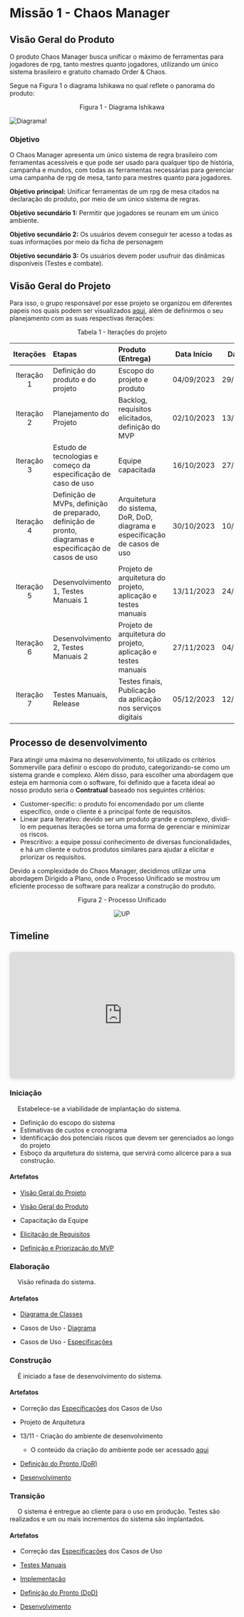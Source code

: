 # Missão 1 - Chaos Manager

## Visão Geral do Produto

O produto Chaos Manager busca unificar o máximo de ferramentas para jogadores de rpg, tanto mestres quanto jogadores, utilizando um único sistema brasileiro e gratuito chamado Order & Chaos.

Segue na Figura 1 o diagrama Ishikawa no qual reflete o panorama do produto: 

<p style="text-align:center;"> 
Figura 1 - Diagrama Ishikawa
</p>

![Diagrama!](assets/diagrama_peixe.jpg "Diagrama")

### Objetivo

O Chaos Manager apresenta um único sistema de regra brasileiro com ferramentas acessíveis e que pode ser usado para qualquer tipo de história, campanha e mundos, com todas as ferramentas necessárias para gerenciar uma campanha de rpg de mesa, tanto para mestres quanto para jogadores.

**Objetivo principal:** Unificar ferramentas de um rpg de mesa citados na declaração do produto, por meio de um único sistema de regras.

**Objetivo secundário 1:** Permitir que jogadores se reunam em um único ambiente.

**Objetivo secundário 2:** Os usuários devem conseguir ter acesso a todas as suas informações por meio da ficha de personagem

**Objetivo secundário 3:** Os usuários devem poder usufruir das dinâmicas disponíveis (Testes e combate).

## Visão Geral do Projeto

Para isso, o grupo responsável por esse projeto se organizou em diferentes papeis nos quais podem ser visualizados [aqui](../docs/visao_projeto.md), além de definirmos o seu planejamento com as suas respectivas iterações:

<p style="text-align:center;"> 
Tabela 1 - Iterações do projeto
</p>

| **Iterações** | **Etapas**                                                                                                | **Produto (Entrega)**                                                      | **Data Início** | **Data Fim** |
| :-----------: | :-------------------------------------------------------------------------------------------------------- | :------------------------------------------------------------------------- | :-------------: | :----------: |
|  Iteração 1   | Definição do produto e do projeto                                                                         | Escopo do projeto e produto                                                |   04/09/2023    |  29/09/2023  |
|  Iteração 2   | Planejamento do Projeto                                                                                   | Backlog, requisitos elicitados, definição do MVP                           |   02/10/2023    |  13/10/2023  |
|  Iteração 3   | Estudo de tecnologias e começo da especificação de caso de uso                                            | Equipe capacitada                                                          |   16/10/2023    |  27/10/2023  |
|  Iteração 4   | Definição de MVPs, definição de preparado, definição de pronto, diagramas e especificação de casos de uso | Arquitetura do sistema, DoR, DoD, diagrama e especificação de casos de uso |   30/10/2023    |  10/11/2023  |
|  Iteração 5   | Desenvolvimento 1, Testes Manuais 1                                                        | Projeto de arquitetura do projeto, aplicação e testes manuais         |   13/11/2023    |  24/11/2023  |
|  Iteração 6   | Desenvolvimento 2, Testes Manuais 2                                                               | Projeto de arquitetura do projeto, aplicação e testes manuais          |   27/11/2023    |  04/12/2023  |
|  Iteração 7   | Testes Manuais, Release                                                                                           | Testes finais, Publicação da aplicação nos serviços digitais               |   05/12/2023    |  12/12/2023  |

## Processo de desenvolvimento

Para atingir uma máxima no desenvolvimento, foi utilizado os critérios Sommerville para definir o escopo do produto, categorizando-se como um sistema grande e complexo. Além disso, para escolher uma abordagem que esteja em harmonia com o software, foi definido que a faceta ideal ao nosso produto seria o **Contratual** baseado nos seguintes critérios:

- Customer-specific: o produto foi encomendado por um cliente específico, onde o cliente é a principal fonte de requisitos.
- Linear para Iterativo: devido ser um produto grande e complexo, dividí-lo em pequenas iterações se torna uma forma de gerenciar e minimizar os riscos.
- Prescritivo: a equipe possui conhecimento de diversas funcionalidades, e há um cliente e outros produtos similares para ajudar a elicitar e priorizar os requisitos.

Devido a complexidade do Chaos Manager, decidimos utilizar uma abordagem Dirigido a Plano, onde o Processo Unificado se mostrou um eficiente processo de software para realizar a construção do produto.

<p style="text-align:center;"> 
Figura 2 - Processo Unificado
</p>

<center>

<img src="../assets/processo/UP-Ciclo.png" alt="UP">

</center>


## Timeline

<div style="position: relative; width: 100%; height: 0; padding-top: 56.2500%;
 padding-bottom: 0; box-shadow: 0 2px 8px 0 rgba(63,69,81,0.16); margin-top: 1.6em; margin-bottom: 0.9em; overflow: hidden;
 border-radius: 8px; will-change: transform;">
  <iframe loading="lazy" style="position: absolute; width: 100%; height: 100%; top: 0; left: 0; border: none; padding: 0;margin: 0;"
    src="https:&#x2F;&#x2F;www.canva.com&#x2F;design&#x2F;DAF2n38ziLY&#x2F;view?embed" allowfullscreen="allowfullscreen" allow="fullscreen">
  </iframe>
</div>

### Iniciação

<p>&emsp; Estabelece-se a viabilidade de implantação
do sistema.

- Definição do escopo do sistema
- Estimativas de custos e cronograma
- Identificação dos potenciais riscos que devem ser gerenciados ao longo do projeto
- Esboço da arquitetura do sistema, que
servirá como alicerce para a sua construção.</p>

#### Artefatos

- [Visão Geral do Projeto](../docs/visao_projeto.md)

- [Visão Geral do Produto](../docs/visao_produto.md)

- Capacitação da Equipe

- [Elicitação de Requisitos](../docs/backlog.md)

- [Definição e Priorização do MVP](../docs/priorizacaoMVPSafe.md)

### Elaboração
<p>&emsp; Visão refinada do sistema.

#### Artefatos

- [Diagrama de Classes]()

- Casos de Uso - [Diagrama](../docs/casodeUso.md)

- Casos de Uso - [Especificações](../docs/casodeUso.md)


### Construção

<p>&emsp; É iniciado a fase de desenvolvimento do sistema.

#### Artefatos

- Correção das [Especificações](../docs/casodeUso.md) dos Casos de Uso

- Projeto de Arquitetura

- 13/11 - Criação do ambiente de desenvolvimento
    - O conteúdo da criação do ambiente pode ser acessado [aqui](https://github.com/mdsreq-fga-unb/2023.2-ChaosManager/commit/b8bbf826a49bd1f9e7cb7a5ba1c0e3e77c831fb1)

- [Definição do Pronto (DoR)](../docs/casodeUso.md) 

- [Desenvolvimento](https://github.com/mdsreq-fga-unb/2023.2-ChaosManager/tree/main/cmweb/models)

### Transição

<p>&emsp; O sistema é entregue ao cliente para o
uso em produção.
Testes são realizados e um ou mais
incrementos do sistema são
implantados.

#### Artefatos

- Correção das [Especificações](../docs/casodeUso.md) dos Casos de Uso

- [Testes Manuais](https://github.com/mdsreq-fga-unb/2023.2-ChaosManager/blob/main/cmweb/models/logtests.ts)

- [Implementação](https://github.com/mdsreq-fga-unb/2023.2-ChaosManager/commit/d35aae1324a7b4ffa2a04637eb3b73d79bf58393)

- [Definição do Pronto (DoD)]()

- [Desenvolvimento](https://github.com/mdsreq-fga-unb/2023.2-ChaosManager/tree/main/cmweb/models)
